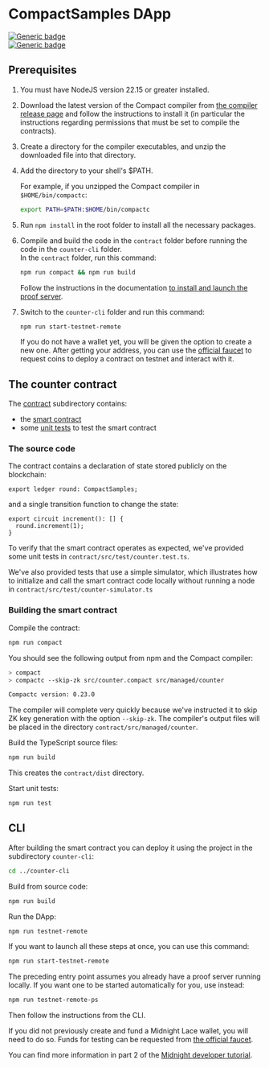 # CompactSamples DApp

[![Generic badge](https://img.shields.io/badge/Compact%20Compiler-0.23.0-1abc9c.svg)](https://shields.io/)  
[![Generic badge](https://img.shields.io/badge/TypeScript-5.8.3-blue.svg)](https://shields.io/)

## Prerequisites

1. You must have NodeJS version 22.15 or greater installed.
2. Download the latest version of the Compact compiler from [the compiler release page](https://docs.midnight.network/relnotes/compact) and follow the instructions to install it (in particular the instructions regarding permissions that must be set to compile the contracts).
3. Create a directory for the compiler executables, and unzip the downloaded file into that directory.
4. Add the directory to your shell's $PATH.

   For example, if you unzipped the Compact compiler in `$HOME/bin/compactc`:

   ```sh
   export PATH=$PATH:$HOME/bin/compactc
   ```

5. Run `npm install` in the root folder to install all the necessary packages.
6. Compile and build the code in the `contract` folder before running the code in the `counter-cli` folder.  
   In the `contract` folder, run this command:

   ```sh
   npm run compact && npm run build
   ```

   Follow the instructions in the documentation [to install and launch the proof server](https://docs.midnight.network/develop/tutorial/using/proof-server).

7. Switch to the `counter-cli` folder and run this command:

   ```sh
   npm run start-testnet-remote
   ```

   If you do not have a wallet yet, you will be given the option to create a new one. After getting your address, you can use the [official faucet](https://faucet.testnet-02.midnight.network/) to request coins to deploy a contract on testnet and interact with it.

## The counter contract

The [contract](contract) subdirectory contains:

- the [smart contract](contract/src/counter.compact)
- some [unit tests](contract/src/test/counter.test.ts) to test the smart contract

### The source code

The contract contains a declaration of state stored publicly on the blockchain:

```compact
export ledger round: CompactSamples;
```

and a single transition function to change the state:

```compact
export circuit increment(): [] {
  round.increment(1);
}
```

To verify that the smart contract operates as expected,
we've provided some unit tests in `contract/src/test/counter.test.ts`.

We've also provided tests that use a simple simulator, which illustrates
how to initialize and call the smart contract code locally without running a node in `contract/src/test/counter-simulator.ts`

### Building the smart contract

Compile the contract:

```sh
npm run compact
```

You should see the following output from npm and the Compact compiler:

```sh
> compact
> compactc --skip-zk src/counter.compact src/managed/counter

Compactc version: 0.23.0
```

The compiler will complete very quickly because we've instructed it to skip ZK key generation with the option `--skip-zk`. The compiler's output files will be placed in the directory `contract/src/managed/counter`.

Build the TypeScript source files:

```sh
npm run build
```

This creates the `contract/dist` directory.

Start unit tests:

```sh
npm run test
```

## CLI

After building the smart contract you can deploy it using the project in the subdirectory `counter-cli`:

```sh
cd ../counter-cli
```

Build from source code:

```sh
npm run build
```

Run the DApp:

```sh
npm run testnet-remote
```

If you want to launch all these steps at once, you can use this command:

```sh
npm run start-testnet-remote
```

The preceding entry point assumes you already have a proof server running locally.
If you want one to be started automatically for you, use instead:

```sh
npm run testnet-remote-ps
```

Then follow the instructions from the CLI.

If you did not previously create and fund a Midnight Lace wallet, you will need to do so. Funds for testing can be requested from [the official faucet](https://faucet.testnet-02.midnight.network/).

You can find more information in part 2 of the [Midnight developer tutorial](https://docs.midnight.network/develop/tutorial/building).

